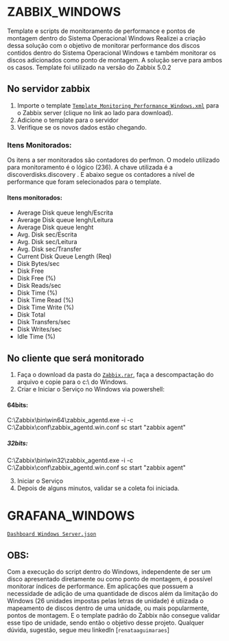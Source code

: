 # ZABBIX_WINDOWS
Template e scripts de monitoramento de performance e pontos de montagem dentro do Sistema Operacional Windows
Realizei a criação dessa solução com o objetivo de monitorar performance dos discos contidos dentro do Sistema Operacional Windows e 
também monitorar os discos adicionados como ponto de montagem. A solução serve para ambos os casos.
Template foi utilizado na versão do Zabbix 5.0.2

## No servidor zabbix
1. Importe o template
   [`Template_Monitoring_Performance_Windows.xml`](Template_Monitoring_Performance_Windows.xml)
   para o Zabbix server (clique no link ao lado para download).
2. Adicione o template para o servidor
3. Verifique se os novos dados estão chegando.


### Itens Monitorados: 
Os itens a ser monitorados são contadores do perfmon. O modelo utilizado para monitoramento é o lógico (236).
A chave utilizada é a discoverdisks.discovery .
E abaixo segue os contadores a nível de performance que foram selecionados para o template.

#### Itens monitorados:
- Average Disk queue lengh/Escrita
- Average Disk queue lengh/Leitura
- Average Disk queue lenght
- Avg. Disk sec/Escrita
- Avg. Disk sec/Leitura
- Avg. Disk sec/Transfer
- Current Disk Queue Length (Req)
- Disk Bytes/sec
- Disk Free
- Disk Free (%)
- Disk Reads/sec
- Disk Time (%)
- Disk Time Read (%)
- Disk Time Write (%)
- Disk Total
- Disk Transfers/sec
- Disk Writes/sec
- Idle Time (%)

## No cliente que será monitorado

1. Faça o download da pasta do [`Zabbix.rar`](https://github.com/renataguimaraaes/ZABBIX_WINDOWS/blob/main/Zabbix.rar), faça a descompactação do arquivo e copie para o c:\ do Windows.
2. Criar e Iniciar o Serviço no Windows via powershell: 
#### 64bits: 
C:\Zabbix\bin\win64\zabbix_agentd.exe -i -c C:\Zabbix\conf\zabbix_agentd.win.conf
sc start "zabbix agent"
##### 32bits: 
C:\Zabbix\bin\win32\zabbix_agentd.exe -i -c C:\Zabbix\conf\zabbix_agentd.win.conf
sc start "zabbix agent"

3. Iniciar o Serviço
4. Depois de alguns minutos, validar se a coleta foi iniciada.

# GRAFANA_WINDOWS

[`Dashboard Windows Server.json`](https://github.com/renataguimaraaes/ZABBIX_WINDOWS/blob/main/Dashboard%20Windows%20Server.json)




## OBS:
Com a execução do script dentro do Windows, independente de ser um disco apresentado diretamente ou como ponto de montagem, é possível monitorar índices de performance.
Em aplicações que possuem a necessidade de adição de uma quantidade de discos além da limitação do Windows (26 unidades impostas pelas letras de unidade) é utiizada o mapeamento de discos dentro de uma unidade, ou mais popularmente, pontos de montagem. E o template padrão do Zabbix não consegue validar esse tipo de unidade, sendo então o objetivo desse projeto.
Qualquer dúvida, sugestão, segue meu linkedIn [`renataaguimaraes`] 
